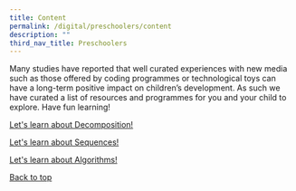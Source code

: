 ```yaml
---
title: Content
permalink: /digital/preschoolers/content
description: ""
third_nav_title: Preschoolers
---
```

Many studies have reported that well curated experiences with new media such as those offered by coding programmes or technological toys can have a long-term positive impact on children’s development. As such we have curated a list of resources and programmes for you and your child to explore. Have fun learning!

[Let's learn about Decomposition!](/files/Digital_Decomposition_Package_Early%20Read.pdf)

[Let's learn about Sequences!](/files/Digital_Sequences_Package_%20Early%20Read.pdf)

[Let's learn about Algorithms!](/files/DIgital_Algoritms_Package_Early%20Read.pdf)

<p class="has-text-right margin--top--xl"><a href="#main-content" class="has-text-indigo">Back to top</a></p>